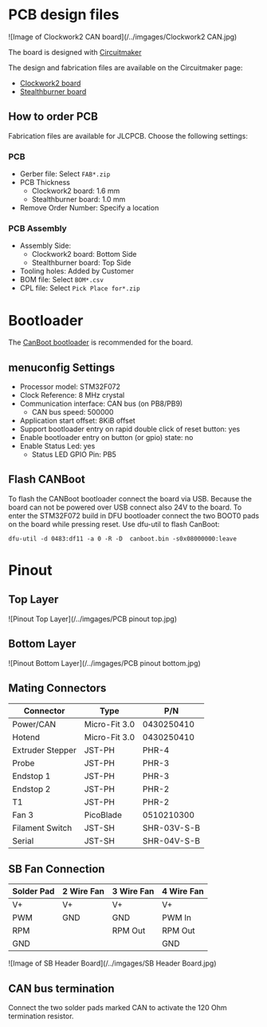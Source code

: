 # PCB design files 

![Image of Clockwork2 CAN board](/../imgages/Clockwork2 CAN.jpg)

The board is designed with [Circuitmaker](https://www.altium.com/circuitmaker)

The design and fabrication files are available on the Circuitmaker page:

* [Clockwork2 board](https://workspace.circuitmaker.com/Projects/Details/Telekatz/Clockwork2-CAN-Silentstepstick-Rev-C)
* [Stealthburner board](https://workspace.circuitmaker.com/Projects/Details/Telekatz/SB-Headerboard-Rev-B)

## How to order PCB

Fabrication files are available for JLCPCB. Choose the following settings:

### PCB

* Gerber file: Select `FAB*.zip`
* PCB Thickness
  * Clockwork2 board: 1.6 mm
  * Stealthburner board: 1.0 mm
* Remove Order Number: Specify a location

### PCB Assembly

* Assembly Side:
  * Clockwork2 board: Bottom Side
  * Stealthburner board: Top Side
* Tooling holes: Added by Customer
* BOM file: Select `BOM*.csv`
* CPL file: Select `Pick Place for*.zip`

# Bootloader

The [CanBoot bootloader](https://github.com/Arksine/CanBoot) is recommended for the board.

## menuconfig Settings

* Processor model: STM32F072
* Clock Reference: 8 MHz crystal
* Communication interface: CAN bus (on PB8/PB9)
  * CAN bus speed: 500000
* Application start offset: 8KiB offset
* Support bootloader entry on rapid double click of reset button: yes
* Enable bootloader entry on button (or gpio) state: no
* Enable Status Led: yes
  * Status LED GPIO Pin: PB5

## Flash CANBoot
  
To flash the CANBoot bootloader connect the board via USB. Because the board can not be powered over USB connect also 24V to the board. To enter the STM32F072 build in DFU bootloader connect the two BOOT0 pads on the board while pressing reset. Use dfu-util to flash CanBoot:

`dfu-util -d 0483:df11 -a 0 -R -D  canboot.bin -s0x08000000:leave`

# Pinout

## Top Layer

![Pinout Top Layer](/../imgages/PCB pinout top.jpg)

## Bottom Layer

![Pinout Bottom Layer](/../imgages/PCB pinout bottom.jpg)

## Mating Connectors

| Connector | Type | P/N |
| --------- | ---- | --- |
| Power/CAN | Micro-Fit 3.0 | 0430250410 |
| Hotend | Micro-Fit 3.0 | 0430250410 |
| Extruder Stepper | JST-PH | PHR-4 |
| Probe | JST-PH | PHR-3 |
| Endstop 1 | JST-PH | PHR-3 |
| Endstop 2 | JST-PH | PHR-2 |
| T1 | JST-PH | PHR-2 |
| Fan 3 | PicoBlade | 0510210300 |
| Filament Switch | JST-SH | SHR-03V-S-B |
| Serial | JST-SH | SHR-04V-S-B |
  
## SB Fan Connection

| Solder Pad | 2 Wire Fan | 3 Wire Fan | 4 Wire Fan |
| ---------- | ---------- | ---------- |----------- |
| V+         | V+         |  V+        | V+         |
| PWM        | GND        |  GND       | PWM In     |
| RPM        |            |  RPM Out   | RPM Out    |
| GND        |            |            | GND        |

![Image of SB Header Board](/../imgages/SB Header Board.jpg)

## CAN bus termination

Connect the two solder pads marked CAN to activate the 120 Ohm termination resistor.
